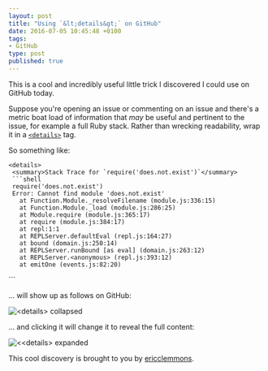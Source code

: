```yaml
---
layout: post
title: "Using `&lt;details&gt;` on GitHub"
date: 2016-07-05 10:45:48 +0100
tags:
- GitHub
type: post
published: true
---
```


This is a cool and incredibly useful little trick I discovered I could use on GitHub today.

Suppose you're opening an issue or commenting on an issue and there's a metric boat load of information that _may_ be useful and pertinent to the issue, for example a full Ruby stack. Rather than wrecking readability, wrap it in a [`<details>`](https://developer.mozilla.org/en-US/docs/Web/HTML/Element/details) tag.

So something like:

```
<details>
 <summary>Stack Trace for `require('does.not.exist')`</summary>
 ```shell
 require('does.not.exist')
 Error: Cannot find module 'does.not.exist'
   at Function.Module._resolveFilename (module.js:336:15)
   at Function.Module._load (module.js:286:25)
   at Module.require (module.js:365:17)
   at require (module.js:384:17)
   at repl:1:1
   at REPLServer.defaultEval (repl.js:164:27)
   at bound (domain.js:250:14)
   at REPLServer.runBound [as eval] (domain.js:263:12)
   at REPLServer.<anonymous> (repl.js:393:12)
   at emitOne (events.js:82:20)
 ```
</details>
```

... will show up as follows on GitHub:

![&lt;details&gt; collapsed](/assets/details-collapsed.png)

... and clicking it will change it to reveal the full content:

![<&lt;details&gt; expanded](/assets/details-expanded.png)

This cool discovery is brought to you by [ericclemmons](https://gist.github.com/ericclemmons/b146fe5da72ca1f706b2ef72a20ac39d).
